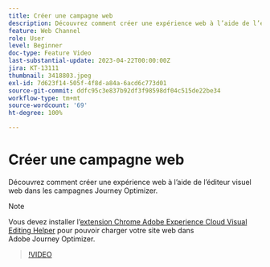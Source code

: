```yaml
---
title: Créer une campagne web
description: Découvrez comment créer une expérience web à l’aide de l’éditeur visuel web dans les campagnes Journey Optimizer.
feature: Web Channel
role: User
level: Beginner
doc-type: Feature Video
last-substantial-update: 2023-04-22T00:00:00Z
jira: KT-13111
thumbnail: 3418803.jpeg
exl-id: 7d623f14-505f-4f8d-a84a-6acd6c773d01
source-git-commit: ddfc95c3e837b92df3f98598df04c515de22be34
workflow-type: tm+mt
source-wordcount: '69'
ht-degree: 100%

---
```


# Créer une campagne web

Découvrez comment créer une expérience web à l’aide de l’éditeur visuel web dans les campagnes Journey Optimizer.

>[!NOTE]
> Vous devez installer l’[extension Chrome Adobe Experience Cloud Visual Editing Helper](https://chrome.google.com/webstore/detail/adobe-experience-cloud-vi/kgmjjkfjacffaebgpkpcllakjifppnca) pour pouvoir charger votre site web dans Adobe Journey Optimizer.

>[!VIDEO](https://video.tv.adobe.com/v/3418803/?quality=12&learn=on)
